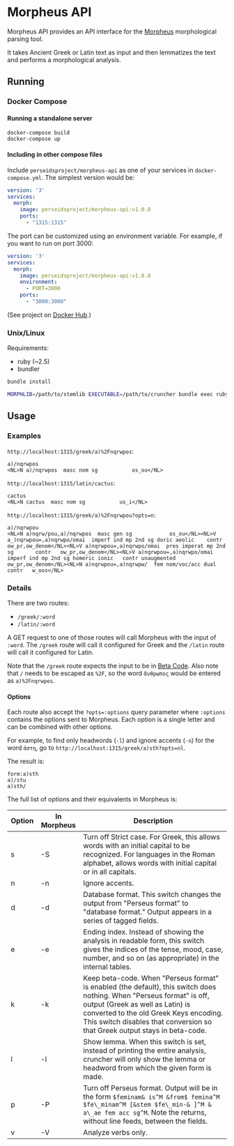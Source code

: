 # Morpheus API

Morpheus API provides an API interface for the
[Morpheus](https://github.com/perseids-tools/morpheus)
morphological parsing tool.

It takes Ancient Greek or Latin text as input and then lemmatizes the text
and performs a morphological analysis.

## Running

### Docker Compose

#### Running a standalone server

```
docker-compose build
docker-compose up
```

#### Including in other compose files

Include `perseidsproject/morpheus-api` as one of your services in `docker-compose.yml`.
The simplest version would be:

```yaml
version: '3'
services:
  morph:
    image: perseidsproject/morpheus-api:v1.0.8
    ports:
      - "1315:1315"
```

The port can be customized using an environment variable.
For example, if you want to run on port 3000:

```yaml
version: '3'
services:
  morph:
    image: perseidsproject/morpheus-api:v1.0.8
    environment:
      - PORT=3000
    ports:
      - "3000:3000"
```

(See project on [Docker Hub](https://hub.docker.com/r/perseidsproject/morpheus-api/).)

### Unix/Linux

Requirements:

- ruby (~2.5)
- bundler

```bash
bundle install

MORPHLIB=/path/to/stemlib EXECUTABLE=/path/to/cruncher bundle exec ruby app.rb
```

## Usage

### Examples

`http://localhost:1315/greek/a)%2Fnqrwpos`:

```
a)/nqrwpos
<NL>N a)/nqrwpos  masc nom sg			os_ou</NL>
```

`http://localhost:1315/latin/cactus`:

```
cactus
<NL>N cactus  masc nom sg			us_i</NL>
```

`http://localhost:1315/greek/a)%2Fnqrwpou?opts=n`:

```
a)/nqrwpou
<NL>N a)nqrw/pou,a)/nqrwpos  masc gen sg			os_ou</NL><NL>V a_)nqrwpou=,a)nqrwpo/omai  imperf ind mp 2nd sg	doric aeolic	contr	ow_pr,ow_denom</NL><NL>V a)nqrwpou=,a)nqrwpo/omai  pres imperat mp 2nd sg		contr	ow_pr,ow_denom</NL><NL>V a)nqrwpou=,a)nqrwpo/omai  imperf ind mp 2nd sg	homeric ionic	contr unaugmented	ow_pr,ow_denom</NL><NL>N a)nqrwpou=,a)nqrwpw/  fem nom/voc/acc dual		contr	w_oos</NL>
```

### Details

There are two routes:

- `/greek/:word`
- `/latin/:word`

A GET request to one of those routes will call Morpheus with the input of `:word`.
The `/greek` route will call it configured for Greek and the `/latin` route will
call it configured for Latin.

Note that the `/greek` route expects the input to be in
[Beta Code](https://en.wikipedia.org/wiki/Beta_Code). Also note that `/` needs
to be escaped as `%2F`, so the word `ἄνθρωπος` would be entered as `a)%2Fnqrwpos`.

#### Options

Each route also accept the `?opts=:options` query parameter where `:options` contains the options
sent to Morpheus. Each option is a single letter and can be combined with other options.

For example, to find only headwords (`-l`) and ignore accents (`-n`) for the word `ἀστη`, go to
`http://localhost:1315/greek/a)sth?opts=nl`.

The result is:

```
form:a)sth
a)/stu
a)sth/
```

The full list of options and their equivalents in Morpheus is:

| Option | In Morpheus | Description |
| - | - | - |
| s | -S | Turn off Strict case. For Greek, this allows words with an initial capital to be recognized. For languages in the Roman alphabet, allows words with initial capital or in all capitals. |
| n | -n | Ignore accents.|
| d | -d | Database format. This switch changes the output from "Perseus format" to "database format." Output appears in a series of tagged fields. |
| e | -e | Ending index. Instead of showing the analysis in readable form, this switch gives the indices of the tense, mood, case, number, and so on (as appropriate) in the internal tables. |
| k | -k | Keep beta-code. When "Perseus format" is enabled (the default), this switch does nothing. When "Perseus format" is off, output (Greek as well as Latin) is converted to the old Greek Keys encoding. This switch disables that conversion so that Greek output stays in beta-code. |
| l | -l | Show lemma. When this switch is set, instead of printing the entire analysis, cruncher will only show the lemma or headword from which the given form is made. |
| p | -P | Turn off Perseus format. Output will be in the form `$feminam& is^M &from$ femina^M $fe\_minam^M [&stem $fe\_min-& ]^M & a\_ae fem acc sg^M`. Note the returns, without line feeds, between the fields. |
| v | -V | Analyze verbs only. |
